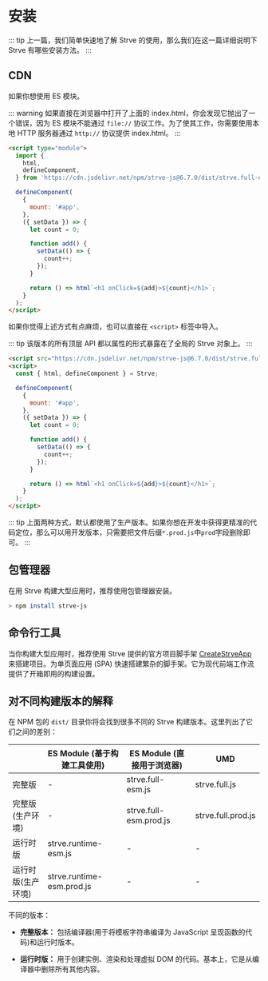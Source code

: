 # 安装

::: tip
上一篇，我们简单快速地了解 Strve 的使用，那么我们在这一篇详细说明下 Strve 有哪些安装方法。
:::

## CDN

如果你想使用 ES 模块。

::: warning
如果直接在浏览器中打开了上面的 index.html，你会发现它抛出了一个错误，因为 ES 模块不能通过 `file://` 协议工作。为了使其工作，你需要使用本地 HTTP 服务器通过 `http://` 协议提供 index.html。
:::

```html
<script type="module">
  import {
    html,
    defineComponent,
  } from 'https://cdn.jsdelivr.net/npm/strve-js@6.7.0/dist/strve.full-esm.js';

  defineComponent(
    {
      mount: '#app',
    },
    ({ setData }) => {
      let count = 0;

      function add() {
        setData(() => {
          count++;
        });
      }

      return () => html`<h1 onClick=${add}>${count}</h1>`;
    }
  );
</script>
```

如果你觉得上述方式有点麻烦，也可以直接在 `<script>` 标签中导入。

::: tip
该版本的所有顶层 API 都以属性的形式暴露在了全局的 Strve 对象上。
:::

```html
<script src="https://cdn.jsdelivr.net/npm/strve-js@6.7.0/dist/strve.full.prod.js"></script>
<script>
  const { html, defineComponent } = Strve;

  defineComponent(
    {
      mount: '#app',
    },
    ({ setData }) => {
      let count = 0;

      function add() {
        setData(() => {
          count++;
        });
      }

      return () => html`<h1 onClick=${add}>${count}</h1>`;
    }
  );
</script>
```

::: tip
上面两种方式，默认都使用了生产版本。如果你想在开发中获得更精准的代码定位，那么可以用开发版本，只需要把文件后缀`*.prod.js`中`prod`字段删除即可。
:::

## 包管理器

在用 Strve 构建大型应用时，推荐使用包管理器安装。

```bash
> npm install strve-js
```

## 命令行工具

当你构建大型应用时，推荐使用 Strve 提供的官方项目脚手架 [CreateStrveApp](/tool/createStrveApp/) 来搭建项目。为单页面应用 (SPA) 快速搭建繁杂的脚手架。它为现代前端工作流提供了开箱即用的构建设置。

## 对不同构建版本的解释

在 NPM 包的 `dist/` 目录你将会找到很多不同的 Strve 构建版本。这里列出了它们之间的差别：

|                    | ES Module (基于构建工具使用) | ES Module (直接用于浏览器) | UMD                |
| ------------------ | ---------------------------- | -------------------------- | ------------------ |
| 完整版             | -                            | strve.full-esm.js          | strve.full.js      |
| 完整版(生产环境)   | -                            | strve.full-esm.prod.js     | strve.full.prod.js |
| 运行时版           | strve.runtime-esm.js         | -                          | -                  |
| 运行时版(生产环境) | strve.runtime-esm.prod.js    | -                          | -                  |

不同的版本：

- **完整版本：** 包括编译器(用于将模板字符串编译为 JavaScript 呈现函数的代码)和运行时版本。

- **运行时版：** 用于创建实例、渲染和处理虚拟 DOM 的代码。基本上，它是从编译器中删除所有其他内容。
